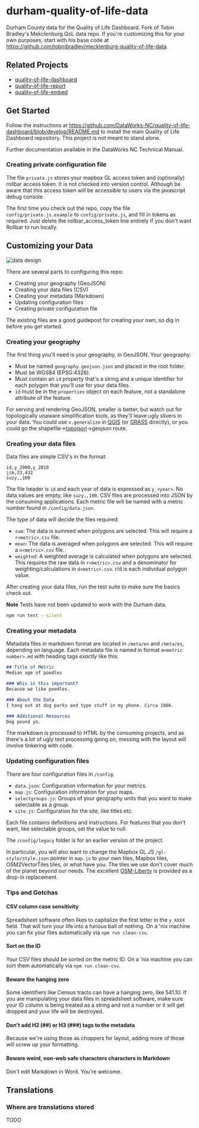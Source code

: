 # durham-quality-of-life-data

Durham County data for the Quality of Life Dashboard. Fork of Tobin Bradley's Mekclenburg QoL data repo. If you're customizing this for your own purposes, start with his base code at https://github.com/tobinbradley/mecklenburg-quality-of-life-data.

## Related Projects

*   [quality-of-life-dashboard](https://github.com/DataWorks-NC/quality-of-life-dashboard)
*   [quality-of-life-report](https://github.com/DataWorks-NC/quality-of-life-report)
*   [quality-of-life-embed](https://github.com/DataWorks-NC/quality-of-life-embed)

## Get Started

Follow the instructions at https://github.com/DataWorks-NC/quality-of-life-dashboard/blob/develop/README.md to install the main
Quality of Life Dashboard repository. This project is not meant to stand alone.

Further documentation available in the DataWorks NC Technical Manual.

### Creating private configuration file

The file `private.js` stores your mapbox GL access token and (optionally) rollbar access token. It is not checked into version control.
Although be aware that this access token will be accessible to users via the javascript debug console.

The first time you check out the repo, copy the file `config/private.js.example` to `config/private.js`, and fill in tokens as required.
Just delete the rollbar_access_token line entirely if you don't want Rollbar to run locally.

## Customizing your Data

![data design](http://i.imgur.com/pRdRkFG.png)

There are several parts to configuring this repo:

*   Creating your geography (GeoJSON)
*   Creating your data files (CSV)
*   Creating your metadata (Markdown)
*   Updating configuration files
*   Creating private configuration file

The existing files are a good guidepost for creating your own, so dig in before you get started.

### Creating your geography

The first thing you'll need is your geography, in GeoJSON. Your geography:

*   Must be named `geography.geojson.json` and placed in the root folder.
*   Must be WGS84 (EPSG:4326).
*   Must contain an `id` property that's a string and a unique identifier for each polygon that you'll use for your data files.
*   `id` must be in the `properties` object on each feature, not a standalone attribute of the feature.

For serving and rendering GeoJSON, smaller is better, but watch out for topologically unaware simplification tools, as they'll leave ugly slivers in your data. You could use `v.generalize` in [QGIS](http://qgis.org/en/site/) (or [GRASS](http://grass.osgeo.org/) directly), or you could go the shapefile->[topojson](http://grass.osgeo.org/)->geojson route.

### Creating your data files

Data files are simple CSV's in the format:

``` csv
id,y_2000,y_2010
jim,23,432
suzy,,100
```

The file header is `id` and each year of data is expressed as `y_<year>`. No data values are empty, like `suzy,,100`. CSV files are processed into JSON by the consuming applications. Each metric file will be named with a metric number found in `/config/data.json`.

The type of data will decide the files required:

*   `sum`: The data is summed when polygons are selected. This will require a `r<metric>.csv` file.
*   `mean`: The data is averaged when polygons are selected. This will require a `n<metric>.csv` file.
*   `weighted`: A weighted average is calculated when polygons are selected. This requires the raw data in `r<metric>.csv` and a denominator for weighting/calculations in `d<metric>.csv`. r/d is each individual polygon value.

After creating your data files, run the test suite to make sure the basics check out.

**Note** Tests have not been updated to work with the Durham data.

``` bash
npm run test --silent
```

### Creating your metadata

Metadata files in markdown format are located in `/meta/en` and `/meta/es`, depending on language. Each metadata file is named in format `m<metric number>.md` with heading tags *exactly* like this:

``` markdown
## Title of Metric
Median age of poodles

### Whis is this important?
Because we like poodles.

### About the Data
I hang out at dog parks and type stuff in my phone. Circa 1986.

### Additional Resources
Dog pound yo.
```

The markdown is processed to HTML by the consuming projects, and as there's a lot of ugly text processing going on, messing with the layout will involve tinkering with code.

### Updating configuration files

There are four configuration files in `/config`:

*   `data.json`: Configuration information for your metrics.
*   `map.js`: Configuration information for your maps.
*   `selectgroups.js`: Groups of your geography units that you want to make selectable as a group.
*   `site.js`: Configuration for the site, like titles etc.

Each file contains definitions and instructions. For features that you don't want, like selectable groups, set the value to null.

The `/config/legacy` folder is for an earlier version of the project.

In particular, you will also want to change the Mapbox GL JS `/gl-style/style.json` pointer in `map.js` to your own tiles, Mapbox tiles, OSM2VectorTiles tiles, or what have you. The tiles we use don't cover much of the planet beyond our needs. The excellent [OSM-Liberty](https://github.com/lukasmartinelli/osm-liberty) is provided as a drop-in replacement.

### Tips and Gotchas

#### CSV column case sensitivity

Spreadsheet software often likes to capitalize the first letter in the `y_XXXX` field. That will turn your life into a furious ball of nothing. On a 'nix machine you can fix your files automatically via `npm run clean-csv`.

#### Sort on the ID

Your CSV files should be sorted on the metric ID. On a 'nix machine you can sort them automatically via `npm run clean-csv`.

#### Beware the hanging zero

Some identifiers like Census tracts can have a hanging zero, like 541.10. If you are manipulating your data files in spreadsheet software, make sure your ID column is being treated as a string and not a number or it will get dropped and your life will be destroyed.

#### Don't add H2 (##) or H3 (###) tags to the metadata

Because we're using those as choppers for layout, adding more of those will screw up your formatting.

#### Beware weird, non-web safe characters characters in Markdown

Don't edit Markdown in Word. You're welcome.

## Translations

### Where are translations stored

TODO

